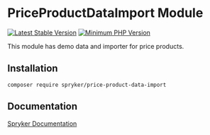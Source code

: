 # PriceProductDataImport Module
[![Latest Stable Version](https://poser.pugx.org/spryker/price-product-data-import/v/stable.svg)](https://packagist.org/packages/spryker/price-product-data-import)
[![Minimum PHP Version](https://img.shields.io/badge/php-%3E%3D%208.3-8892BF.svg)](https://php.net/)

This module has demo data and importer for price products.

## Installation

```
composer require spryker/price-product-data-import
```

## Documentation

[Spryker Documentation](https://docs.spryker.com)
